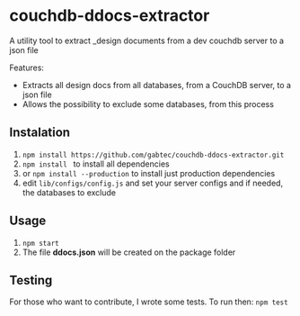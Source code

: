 # couchdb-ddocs-extractor
A utility tool to extract _design documents from a dev couchdb server to a json file

Features:
* Extracts all design docs from all databases, from a CouchDB server, to a json file
* Allows the possibility to exclude some databases, from this process

## Instalation

1. `npm install https://github.com/gabtec/couchdb-ddocs-extractor.git `
2. `npm install ` to install all dependencies
2. or `npm install --production` to install just production dependencies
3. edit `lib/configs/config.js` and set your server configs and if needed, the databases to exclude


## Usage

1. `npm start`
2. The file **ddocs.json** will be created on the package folder


## Testing

For those who want to contribute, I wrote some tests. 
To run then:
`npm test`
